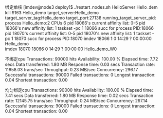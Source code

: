 绑定单核
[imdev@node3 deploy]$ ./restart_nodes.sh HelloServer
Hello_dem
kill 9163    Hello_demo
target_server:Hello_demo
target_server_tag:Hello_demo
target_port:27138
running_target_server_pid:
process Hello_demo:2
CPUs 6
pid 18066's current affinity list: 0-5
pid 18066's new affinity list: 1
taskset -pc 1 18066 succ for process PID:18066
pid 18070's current affinity list: 0-5
pid 18070's new affinity list: 1
taskset -pc 1 18070 succ for process PID:18070
imdev    18066     1  0 14:29 ?        00:00:00 Hello_demo                                                                                                                     
imdev    18070 18066  0 14:29 ?        00:00:00 Hello_demo_W0  

 

不绑定cpu
Transactions:                  90000 hits
Availability:                 100.00 %
Elapsed time:                   7.72 secs
Data transferred:               1.80 MB
Response time:                  0.03 secs
Transaction rate:           11658.03 trans/sec
Throughput:                     0.23 MB/sec
Concurrency:                  296.17
Successful transactions:       90000
Failed transactions:               0
Longest transaction:            0.04
Shortest transaction:           0.00

均匀绑定cpu
Transactions:                  90000 hits
Availability:                 100.00 %
Elapsed time:                   7.41 secs
Data transferred:               1.80 MB
Response time:                  0.02 secs
Transaction rate:           12145.75 trans/sec
Throughput:                     0.24 MB/sec
Concurrency:                  297.14
Successful transactions:       90000
Failed transactions:               0
Longest transaction:            0.04
Shortest transaction:           0.00

